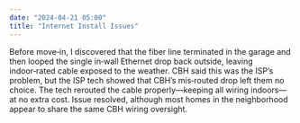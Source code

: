 ```yaml
---
date: "2024-04-21 05:00"
title: "Internet Install Issues"
---
```


Before move‑in, I discovered that the fiber line terminated in the garage and then looped the single in‑wall Ethernet drop back outside, leaving indoor‑rated cable exposed to the weather. CBH said this was the ISP’s problem, but the ISP tech showed that CBH’s mis‑routed drop left them no choice. The tech rerouted the cable properly—keeping all wiring indoors—at no extra cost. Issue resolved, although most homes in the neighborhood appear to share the same CBH wiring oversight.